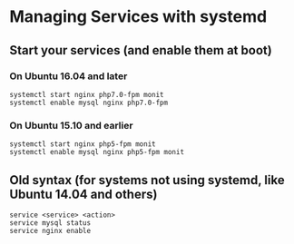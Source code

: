 # Managing Services with systemd


## Start your services (and enable them at boot)

### On Ubuntu 16.04 and later

    systemctl start nginx php7.0-fpm monit
    systemctl enable mysql nginx php7.0-fpm

### On Ubuntu 15.10 and earlier

    systemctl start nginx php5-fpm monit
    systemctl enable mysql nginx php5-fpm monit


## Old syntax (for systems not using systemd, like Ubuntu 14.04 and others)

    service <service> <action>
    service mysql status
    service nginx enable
